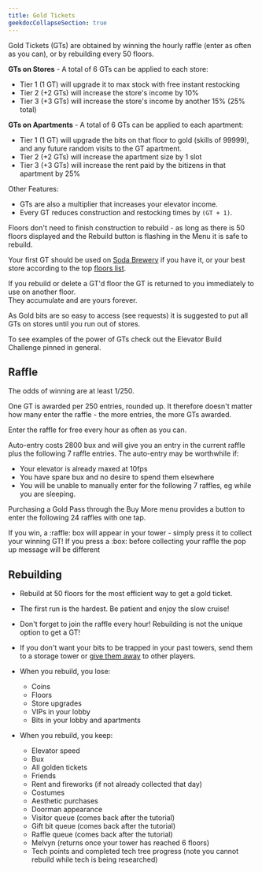```yaml
---
title: Gold Tickets
geekdocCollapseSection: true
---
```


Gold Tickets (GTs) are obtained by winning the hourly raffle (enter as often as you can), or by rebuilding every 50 floors.

**GTs on Stores** - A total of 6 GTs can be applied to each store:

* Tier 1 (1 GT) will upgrade it to max stock with free instant restocking
* Tier 2 (+2 GTs) will increase the store's income by 10%
* Tier 3 (+3 GTs) will increase the store's income by another 15% (25% total)

**GTs on Apartments** - A total of 6 GTs can be applied to each apartment:

* Tier 1 (1 GT) will upgrade the bits on that floor to gold (skills of 99999), and any future random visits to the GT apartment.
* Tier 2 (+2 GTs) will increase the apartment size by 1 slot
* Tier 3 (+3 GTs) will increase the rent paid by the bitizens in that apartment by 25%

Other Features:

* GTs are also a multiplier that increases your elevator income.
* Every GT reduces construction and restocking times by `(GT + 1)`.

Floors don't need to finish construction to rebuild - as long as there is 50 floors displayed and the Rebuild button is flashing in the Menu it is safe to rebuild.

Your first GT should be used on [Soda Brewery](/floors/#soda-brewery) if you have it, or your best store according to the top [floors list](/floors/#top-floors).

If you rebuild or delete a GT'd floor the GT is returned to you immediately to use on another floor.  
They accumulate and are yours forever.

As Gold bits are so easy to access (see requests) it is suggested to put all GTs on stores until you run out of stores.

To see examples of the power of GTs check out the Elevator Build Challenge pinned in general.

## Raffle

The odds of winning are at least 1/250.

One GT is awarded per 250 entries, rounded up.  It therefore doesn't matter how many enter the raffle - the more entries, the more GTs awarded.

Enter the raffle for free every hour as often as you can.

Auto-entry costs 2800 bux and will give you an entry in the current raffle plus the following 7 raffle entries.  The auto-entry may be worthwhile if:

* Your elevator is already maxed at 10fps
* You have spare bux and no desire to spend them elsewhere
* You will be unable to manually enter for the following 7 raffles, eg while you are sleeping.

Purchasing a Gold Pass through the Buy More menu provides a button to enter the following 24 raffles with one tap.

If you win, a :raffle: box will appear in your tower - simply press it to collect your winning GT!  If you press a :box: before collecting your raffle the pop up message will be different

## Rebuilding

* Rebuild at 50 floors for the most efficient way to get a gold ticket.
* The first run is the hardest. Be patient and enjoy the slow cruise!
* Don't forget to join the raffle every hour! Rebuilding is not the unique option to get a GT!
* If you don't want your bits to be trapped in your past towers, send them to a storage tower or [give them away](/online/#bit-giveaways) to other players.

* When you rebuild, you lose:
  * Coins
  * Floors
  * Store upgrades
  * VIPs in your lobby
  * Bits in your lobby and apartments
* When you rebuild, you keep:
  * Elevator speed
  * Bux
  * All golden tickets
  * Friends
  * Rent and fireworks (if not already collected that day)
  * Costumes
  * Aesthetic purchases
  * Doorman appearance
  * Visitor queue (comes back after the tutorial)
  * Gift bit queue (comes back after the tutorial)
  * Raffle queue (comes back after the tutorial)
  * Melvyn (returns once your tower has reached 6 floors)
  * Tech points and completed tech tree progress (note you cannot rebuild while tech is being researched)
